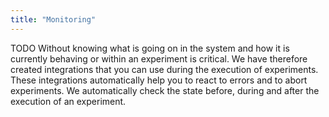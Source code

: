 ```yaml
---
title: "Monitoring"
---
```

TODO
Without knowing what is going on in the system and how it is currently behaving or within an experiment is critical. We have therefore created integrations that
you can use during the execution of experiments. These integrations automatically help you to react to errors and to abort experiments. We automatically check
the state before, during and after the execution of an experiment.



